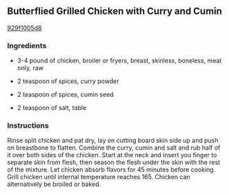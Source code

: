 ## Butterflied Grilled Chicken with Curry and Cumin

[929f1005d8](http://www.food.com/recipe/butterflied-grilled-chicken-with-curry-and-cumin-70469)

### Ingredients

 - 3-4 pound of chicken, broiler or fryers, breast, skinless, boneless, meat only, raw

 - 2 teaspoon of spices, curry powder

 - 2 teaspoon of spices, cumin seed

 - 2 teaspoon of salt, table

### Instructions

Rinse split chicken and pat dry, lay on cutting board skin side up and push on breastbone to flatten. Combine the curry, cumin and salt and rub half of it over both sides of the chicken. Start at the neck and insert you finger to separate skin from flesh, then season the flesh under the skin with the rest of the mixture. Let chicken absorb flavors for 45 minutes before cooking. Grill chicken until internal temperature reaches 165. Chicken can alternatively be broiled or baked.